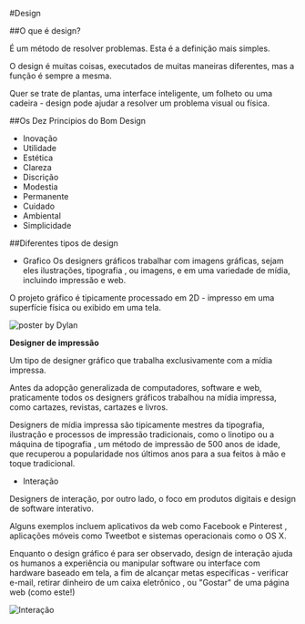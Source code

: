 #Design

##O que é design?

É um método de resolver problemas. Esta é a definição mais simples.

O design é muitas coisas, executados de muitas maneiras diferentes, mas a função é sempre a mesma.

Quer se trate de plantas, uma interface inteligente, um folheto ou uma cadeira - design pode ajudar a resolver um problema visual ou física.

##Os Dez Principios do Bom Design

* Inovação
* Utilidade
* Estética
* Clareza
* Discrição
* Modestia
* Permanente
* Cuidado
* Ambiental
* Simplicidade

##Diferentes tipos de design

* Grafico
Os designers gráficos trabalhar com imagens gráficas, sejam eles ilustrações, tipografia , ou imagens, e em uma variedade de mídia, incluindo impressão e web.

O projeto gráfico é tipicamente processado em 2D - impresso em uma superfície física ou exibido em uma tela.

<img src="http://www.miltonglaser.com/thumbs/665x408/files/far/Dylan_poster_mk-9567.jpg" alt="poster by Dylan"/>

**Designer de impressão**

Um tipo de designer gráfico que trabalha exclusivamente com a mídia impressa.

Antes da adopção generalizada de computadores, software e web, praticamente todos os designers gráficos trabalhou na mídia impressa, como cartazes, revistas, cartazes e livros.

Designers de mídia impressa são tipicamente mestres da tipografia, ilustração e processos de impressão tradicionais, como o linotipo ou a máquina de tipografia , um método de impressão de 500 anos de idade, que recuperou a popularidade nos últimos anos para a sua feitos à mão e toque tradicional.

* Interação

Designers de interação, por outro lado, o foco em produtos digitais e design de software interativo.

Alguns exemplos incluem aplicativos da web como Facebook e Pinterest , aplicações móveis como Tweetbot e sistemas operacionais como o OS X.

Enquanto o design gráfico é para ser observado, design de interação ajuda os humanos a experiência ou manipular software ou interface com hardware baseado em tela, a fim de alcançar metas específicas - verificar e-mail, retirar dinheiro de um caixa eletrônico , ou "Gostar" de uma página web (como este!)

<img src="http://startupsthisishowdesignworks.com/img/ux-verplank.jpg" alt="Interação"/>
